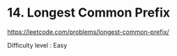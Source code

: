 # 14. Longest Common Prefix

https://leetcode.com/problems/longest-common-prefix/

Difficulty level : Easy
